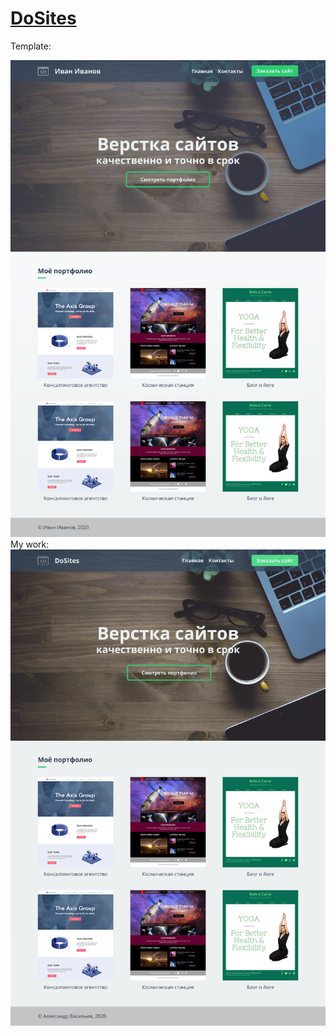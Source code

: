 # <a href="https://wyndace.github.io/DoSites">DoSites</a>
Template:

<img src="./Template/temp.png">
<br>
My work:

<img src="./Template/work.png">
